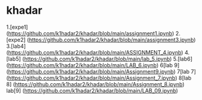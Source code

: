 # khadar
1.[expe1] (https://github.com/k1hadar2/khadar/blob/main/assignment1.ipynb)
2.[expe2] (https://github.com/k1hadar2/khadar/blob/main/assignment3.ipynb)
3.[lab4] (https://github.com/k1hadar2/khadar/blob/main/ASSIGNMENT_4.ipynb)
4.[lab5] (https://github.com/k1hadar2/khadar/blob/main/lab_5.ipynb)
5.[lab6] (https://github.com/k1hadar2/khadar/blob/main/LAB_6.ipynb)
6[lab 9] (https://github.com/k1hadar2/khadar/blob/main/Assignment9.ipynb)
7[lab 7] (https://github.com/k1hadar2/khadar/blob/main/Assignment_7.ipynb)
8[lab 8] (https://github.com/k1hadar2/khadar/blob/main/Assignment_8.ipynb)
lab[9]   (https://github.com/k1hadar2/khadar/blob/main/LAB_09.ipynb) 
